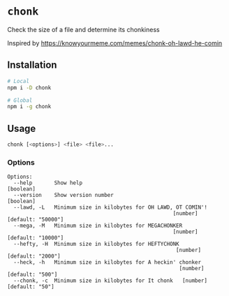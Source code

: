 # `chonk`

Check the size of a file and determine its chonkiness

Inspired by <https://knowyourmeme.com/memes/chonk-oh-lawd-he-comin>

## Installation

```sh
# Local
npm i -D chonk

# Global
npm i -g chonk
```

## Usage

```sh
chonk [<options>] <file> <file>...
```

### Options

```sh-session
Options:
  --help       Show help                                               [boolean]
  --version    Show version number                                     [boolean]
  --lawd, -L   Minimum size in kilobytes for OH LAWD, OT COMIN'!
                                                     [number] [default: "50000"]
  --mega, -M   Minimum size in kilobytes for MEGACHONKER
                                                     [number] [default: "10000"]
  --hefty, -H  Minimum size in kilobytes for HEFTYCHONK
                                                      [number] [default: "2000"]
  --heck, -h   Minimum size in kilobytes for A heckin' chonker
                                                       [number] [default: "500"]
  --chonk, -c  Minimum size in kilobytes for It chonk   [number] [default: "50"]
```
